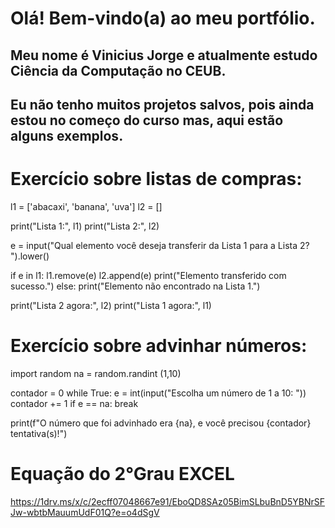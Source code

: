 # Olá! Bem-vindo(a) ao meu portfólio.
## Meu nome é Vinicius Jorge e atualmente estudo Ciência da Computação no CEUB.
## Eu não tenho muitos projetos salvos, pois ainda estou no começo do curso mas, aqui estão alguns exemplos.


# Exercício sobre listas de compras:
l1 = ['abacaxi', 'banana', 'uva']
l2 = []

print("Lista 1:", l1)
print("Lista 2:", l2)

e = input("Qual elemento você deseja transferir da Lista 1 para a Lista 2? ").lower()

if e in l1:
    l1.remove(e) 
    l2.append(e)
    print("Elemento transferido com sucesso.")
else:
    print("Elemento não encontrado na Lista 1.")

print("Lista 2 agora:", l2)
print("Lista 1 agora:", l1)

# Exercício sobre advinhar números:
import random
na = random.randint (1,10)

contador = 0
while True:
  e = int(input("Escolha um número de 1 a 10: "))
  contador += 1 
  if e == na:
    break
  
print(f"O número que foi advinhado era {na}, e você precisou {contador} tentativa(s)!")

# Equação do 2°Grau EXCEL
https://1drv.ms/x/c/2ecff07048667e91/EboQD8SAz05BimSLbuBnD5YBNrSFJw-wbtbMauumUdF01Q?e=o4dSgV

